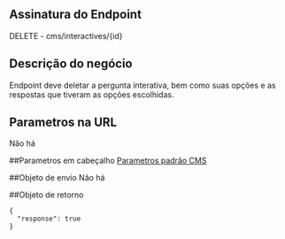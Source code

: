 ## Assinatura do Endpoint

DELETE - cms/interactives/{id}

## Descrição do negócio
Endpoint deve deletar a pergunta interativa, bem como suas opções e as respostas que tiveram as opções escolhidas.

## Parametros na URL
Não há

##Parametros em cabeçalho
[Parametros padrão CMS](/API-\(Endpoints\)/Parametros-padrão-CMS)

##Objeto de envio
Não há

##Objeto de retorno

```
{
  "response": true
}
```
